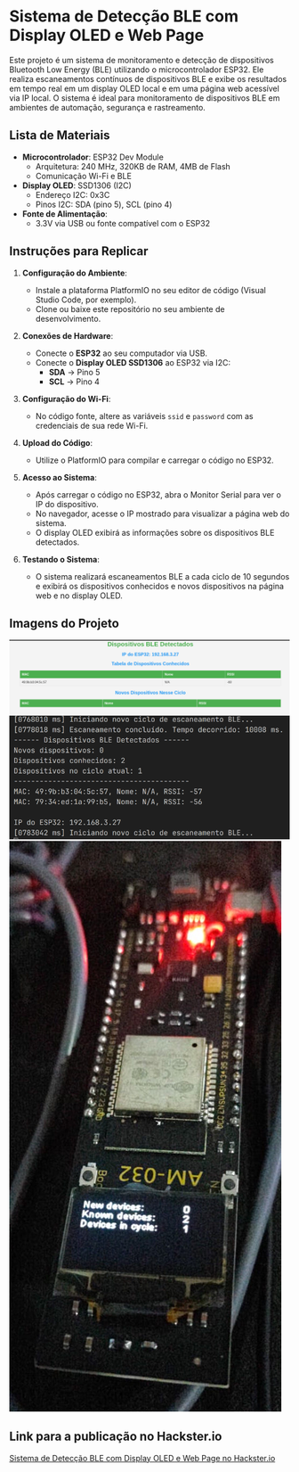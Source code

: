 # Sistema de Detecção BLE com Display OLED e Web Page

Este projeto é um sistema de monitoramento e detecção de dispositivos Bluetooth Low Energy (BLE) utilizando o microcontrolador ESP32. Ele realiza escaneamentos contínuos de dispositivos BLE e exibe os resultados em tempo real em um display OLED local e em uma página web acessível via IP local. O sistema é ideal para monitoramento de dispositivos BLE em ambientes de automação, segurança e rastreamento.

## Lista de Materiais

- **Microcontrolador**: ESP32 Dev Module
  - Arquitetura: 240 MHz, 320KB de RAM, 4MB de Flash
  - Comunicação Wi-Fi e BLE
- **Display OLED**: SSD1306 (I2C)
  - Endereço I2C: 0x3C
  - Pinos I2C: SDA (pino 5), SCL (pino 4)
- **Fonte de Alimentação**:
  - 3.3V via USB ou fonte compatível com o ESP32

## Instruções para Replicar

1. **Configuração do Ambiente**:
   - Instale a plataforma PlatformIO no seu editor de código (Visual Studio Code, por exemplo).
   - Clone ou baixe este repositório no seu ambiente de desenvolvimento.

2. **Conexões de Hardware**:
   - Conecte o **ESP32** ao seu computador via USB.
   - Conecte o **Display OLED SSD1306** ao ESP32 via I2C:
     - **SDA** -> Pino 5
     - **SCL** -> Pino 4

3. **Configuração do Wi-Fi**:
   - No código fonte, altere as variáveis `ssid` e `password` com as credenciais de sua rede Wi-Fi.

4. **Upload do Código**:
   - Utilize o PlatformIO para compilar e carregar o código no ESP32.

5. **Acesso ao Sistema**:
   - Após carregar o código no ESP32, abra o Monitor Serial para ver o IP do dispositivo.
   - No navegador, acesse o IP mostrado para visualizar a página web do sistema.
   - O display OLED exibirá as informações sobre os dispositivos BLE detectados.

6. **Testando o Sistema**:
   - O sistema realizará escaneamentos BLE a cada ciclo de 10 segundos e exibirá os dispositivos conhecidos e novos dispositivos na página web e no display OLED.

## Imagens do Projeto

![Imagem do Projeto 1](https://github.com/GuiSilveira/upe-project-ble-http/raw/main/images/ble-detected-devices-web.png)
![Imagem do Projeto 2](https://github.com/GuiSilveira/upe-project-ble-http/raw/main/images/ble-serial-monitor.png)
![Imagem do Projeto 3](https://github.com/GuiSilveira/upe-project-ble-http/raw/main/images/esp32-display-oled.jpeg)

## Link para a publicação no Hackster.io

[Sistema de Detecção BLE com Display OLED e Web Page no Hackster.io](https://www.hackster.io/guilhermescoutinho/sistema-de-deteccao-ble-com-display-oled-e-web-page-73c29e)

